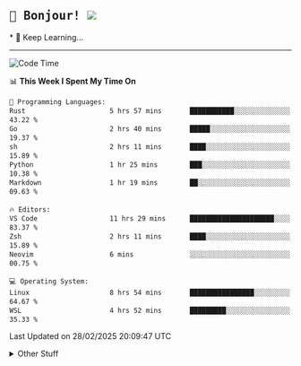 
<h2>
    <samp>🎉 Bonjour!  <img src="https://media.giphy.com/media/mGcNjsfWAjY5AEZNw6/giphy.gif" width="50"></samp>
</h2>
* 🧐 Keep Learning...
<hr>

<!--START_SECTION:waka-->
![Code Time](http://img.shields.io/badge/Code%20Time-3%2C598%20hrs%2038%20mins-blue)

📊 **This Week I Spent My Time On** 

```text
💬 Programming Languages: 
Rust                     5 hrs 57 mins       ███████████░░░░░░░░░░░░░░   43.22 % 
Go                       2 hrs 40 mins       █████░░░░░░░░░░░░░░░░░░░░   19.37 % 
sh                       2 hrs 11 mins       ████░░░░░░░░░░░░░░░░░░░░░   15.89 % 
Python                   1 hr 25 mins        ███░░░░░░░░░░░░░░░░░░░░░░   10.38 % 
Markdown                 1 hr 19 mins        ██░░░░░░░░░░░░░░░░░░░░░░░   09.63 % 

🔥 Editors: 
VS Code                  11 hrs 29 mins      █████████████████████░░░░   83.37 % 
Zsh                      2 hrs 11 mins       ████░░░░░░░░░░░░░░░░░░░░░   15.89 % 
Neovim                   6 mins              ░░░░░░░░░░░░░░░░░░░░░░░░░   00.75 % 

💻 Operating System: 
Linux                    8 hrs 54 mins       ████████████████░░░░░░░░░   64.67 % 
WSL                      4 hrs 52 mins       █████████░░░░░░░░░░░░░░░░   35.33 % 
```


 Last Updated on 28/02/2025 20:09:47 UTC
<!--END_SECTION:waka-->

<details >
    <summary>Other Stuff</summary>
<p align="center">
    <img src="https://api.githubtrends.io/user/svg/XmchxUp/langs?time_range=one_year&include_private=True&theme=classic" />
    <img src="https://api.githubtrends.io/user/svg/XmchxUp/repos?time_range=one_year&include_private=True&theme=classic" />
</p>

<table align="center">
  <tr>
    <td width="50%">
     <img width="100%" src="./github-metrics.svg">
    </td>
    <td width="50%">
     <img width="100%" src="./github-metrics/achievements.compact.svg" />
     <img width="100%" src="./github-metrics/wakatime.svg" />
     <img width="100%" src="./github-metrics/stars.svg" />
     <img width="100%" src="https://github-profile-trophy.vercel.app/?username=xmchxup" />
     <img height="110rem" src="https://github-readme-stats.vercel.app/api?username=xmchxup&hide_border=true&show_icons=true&include_all_commits=true&bg_color=0,EC6C6C,FFD479,FFFC79,73FA79&theme=graywhite&locale=en" />
     <img height="110rem" src="https://github-readme-stats.vercel.app/api/top-langs/?username=xmchxup&hide=css,scss,html&langs_count=8&hide_border=true&layout=compact&bg_color=0,73FA79,73FDFF,D783FF&theme=graywhite&locale=en" />
     <img width="100%" src="https://github-readme-streak-stats.herokuapp.com/?user=XmchxUp" />
    </td>
  </tr>
</table>

<!-- GitHub Activity Graph -->
<!--
<table align="center">
  <tr>
    <td colspan="2">
      <img width="100%" src="https://github-readme-activity-graph.vercel.app/graph?username=xmchxup&area=true&hide_border=true&theme=redical" />
    </td>
  </tr>
</table>

</details>
-->

<hr>


<p align="center">
    <i>You can learn anything!</i>
    <p align="center">
        <img src="https://visitor-badge.laobi.icu/badge?page_id=xmchxup" alt="visitor badge"/>       
    </p>
</p>

<!--
<picture>
  <source media="(prefers-color-scheme: dark)" srcset="https://raw.githubusercontent.com/XmchxUp/XmchxUp/output/github-snake-dark.svg" />
  <source media="(prefers-color-scheme: light)" srcset="https://raw.githubusercontent.com/XmchxUp/XmchxUp/output/github-snake.svg" />
  <img alt="github-snake" src="https://raw.githubusercontent.com/XmchxUp/XmchxUp/output/github-snake.svg" />
</picture>
-->
